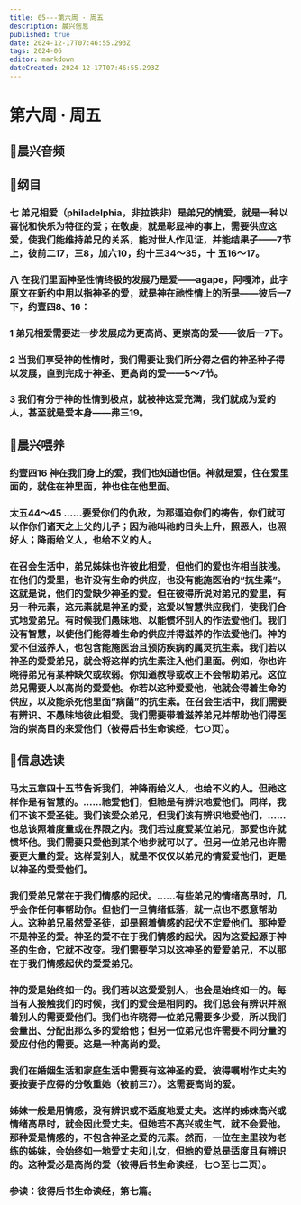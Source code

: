 ```yaml
---
title: 05---第六周 · 周五
description: 晨兴信息
published: true
date: 2024-12-17T07:46:55.293Z
tags: 2024-06
editor: markdown
dateCreated: 2024-12-17T07:46:55.293Z
---
```


# 第六周 · 周五

## 🎵晨兴音频


## 📖纲目

### 七    弟兄相爱（philadelphia，非拉铁非）是弟兄的情爱，就是一种以喜悦和快乐为特征的爱；在敬虔，就是彰显神的事上，需要供应这爱，使我们能维持弟兄的关系，能对世人作见证，并能结果子——7节上，彼前二17，三8，加六10，约十三34～35，十 五16～17。

### 八    在我们里面神圣性情终极的发展乃是爱——agape，阿嘎沛，此字原文在新约中用以指神圣的爱，就是神在祂性情上的所是——彼后一7下，约壹四8、16：

### 1    弟兄相爱需要进一步发展成为更高尚、更崇高的爱——彼后一7下。

### 2 当我们享受神的性情时，我们需要让我们所分得之信的神圣种子得以发展，直到完成于神圣、更高尚的爱——5～7节。

### 3    我们有分于神的性情到极点，就被神这爱充满，我们就成为爱的人，甚至就是爱本身——弗三19。

## 📖晨兴喂养

### 约壹四16    神在我们身上的爱，我们也知道也信。神就是爱，住在爱里面的，就住在神里面，神也住在他里面。

### 太五44～45    ……要爱你们的仇敌，为那逼迫你们的祷告，你们就可以作你们诸天之上父的儿子；因为祂叫祂的日头上升，照恶人，也照好人；降雨给义人，也给不义的人。

### 在召会生活中，弟兄姊妹也许彼此相爱，但他们的爱也许相当肤浅。在他们的爱里，也许没有生命的供应，也没有能施医治的“抗生素”。这就是说，他们的爱缺少神圣的爱。但在彼得所说对弟兄的爱里，有另一种元素，这元素就是神圣的爱，这爱以智慧供应我们，使我们合式地爱弟兄。有时候我们愚昧地、以能惯坏别人的作法爱他们。我们没有智慧，以使他们能得着生命的供应并得滋养的作法爱他们。神的爱不但滋养人，也包含能施医治且预防疾病的属灵抗生素。我们若以神圣的爱爱弟兄，就会将这样的抗生素注入他们里面。例如，你也许晓得弟兄有某种缺欠或软弱。你知道教导或改正不会帮助弟兄。这位弟兄需要人以高尚的爱爱他。你若以这种爱爱他，他就会得着生命的供应，以及能杀死他里面“病菌”的抗生素。在召会生活中，我们需要有辨识、不愚昧地彼此相爱。我们需要带着滋养弟兄并帮助他们得医治的崇高目的来爱他们（彼得后书生命读经，七○页）。

## 📖信息选读

### 马太五章四十五节告诉我们，神降雨给义人，也给不义的人。但祂这样作是有智慧的。……祂爱他们，但祂是有辨识地爱他们。同样，我们不该不爱圣徒。我们该爱众弟兄，但我们该有辨识地爱他们，……也总该照着度量或在界限之内。我们若过度爱某位弟兄，那爱也许就惯坏他。我们需要只爱他到某个地步就可以了。但另一位弟兄也许需要更大量的爱。这样爱别人，就是不仅仅以弟兄的情爱爱他们，更是以神圣的爱爱他们。

### 我们爱弟兄常在于我们情感的起伏。……有些弟兄的情绪高昂时，几乎会作任何事帮助你。但他们一旦情绪低落，就一点也不愿意帮助人。这种弟兄虽然爱圣徒，却是照着情感的起伏不定爱他们。那种爱不是神圣的爱。神圣的爱不在于我们情感的起伏。因为这爱起源于神圣的生命，它就不改变。我们需要学习以这神圣的爱爱弟兄，不以那在于我们情感起伏的爱爱弟兄。

### 神的爱是始终如一的。我们若以这爱爱别人，也会是始终如一的。每当有人接触我们的时候，我们的爱会是相同的。我们总会有辨识并照着别人的需要爱他们。我们也许晓得一位弟兄需要多少爱，所以我们会量出、分配出那么多的爱给他；但另一位弟兄也许需要不同分量的爱应付他的需要。这是一种高尚的爱。

### 我们在婚姻生活和家庭生活中需要有这神圣的爱。彼得嘱咐作丈夫的要按妻子应得的分敬重她（彼前三7）。这需要高尚的爱。

### 姊妹一般是用情感，没有辨识或不适度地爱丈夫。这样的姊妹高兴或情绪高昂时，就会因此爱丈夫。但她若不高兴或生气，就不会爱他。那种爱是情感的，不包含神圣之爱的元素。然而，一位在主里较为老练的姊妹，会始终如一地爱丈夫和儿女，但她的爱总是适度且有辨识的。这种爱必是高尚的爱（彼得后书生命读经，七○至七二页）。

### 参读：彼得后书生命读经，第七篇。